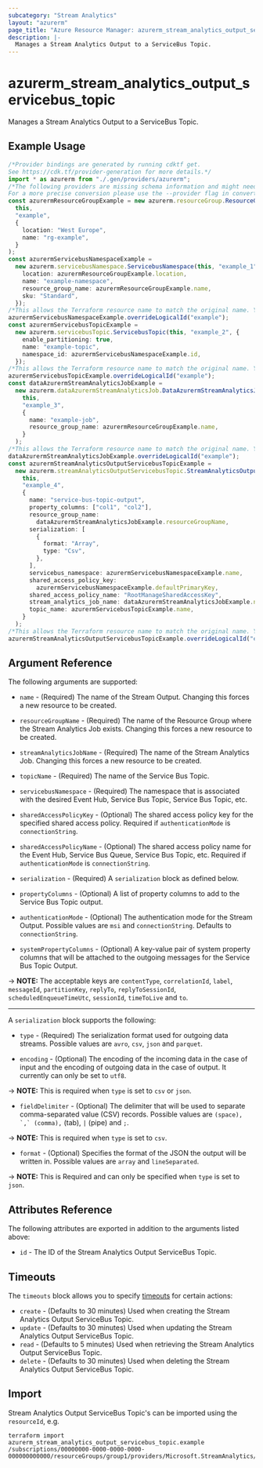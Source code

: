 ```yaml
---
subcategory: "Stream Analytics"
layout: "azurerm"
page_title: "Azure Resource Manager: azurerm_stream_analytics_output_servicebus_topic"
description: |-
  Manages a Stream Analytics Output to a ServiceBus Topic.
---
```


# azurerm\_stream\_analytics\_output\_servicebus\_topic

Manages a Stream Analytics Output to a ServiceBus Topic.

## Example Usage

```typescript
/*Provider bindings are generated by running cdktf get.
See https://cdk.tf/provider-generation for more details.*/
import * as azurerm from "./.gen/providers/azurerm";
/*The following providers are missing schema information and might need manual adjustments to synthesize correctly: azurerm.
For a more precise conversion please use the --provider flag in convert.*/
const azurermResourceGroupExample = new azurerm.resourceGroup.ResourceGroup(
  this,
  "example",
  {
    location: "West Europe",
    name: "rg-example",
  }
);
const azurermServicebusNamespaceExample =
  new azurerm.servicebusNamespace.ServicebusNamespace(this, "example_1", {
    location: azurermResourceGroupExample.location,
    name: "example-namespace",
    resource_group_name: azurermResourceGroupExample.name,
    sku: "Standard",
  });
/*This allows the Terraform resource name to match the original name. You can remove the call if you don't need them to match.*/
azurermServicebusNamespaceExample.overrideLogicalId("example");
const azurermServicebusTopicExample =
  new azurerm.servicebusTopic.ServicebusTopic(this, "example_2", {
    enable_partitioning: true,
    name: "example-topic",
    namespace_id: azurermServicebusNamespaceExample.id,
  });
/*This allows the Terraform resource name to match the original name. You can remove the call if you don't need them to match.*/
azurermServicebusTopicExample.overrideLogicalId("example");
const dataAzurermStreamAnalyticsJobExample =
  new azurerm.dataAzurermStreamAnalyticsJob.DataAzurermStreamAnalyticsJob(
    this,
    "example_3",
    {
      name: "example-job",
      resource_group_name: azurermResourceGroupExample.name,
    }
  );
/*This allows the Terraform resource name to match the original name. You can remove the call if you don't need them to match.*/
dataAzurermStreamAnalyticsJobExample.overrideLogicalId("example");
const azurermStreamAnalyticsOutputServicebusTopicExample =
  new azurerm.streamAnalyticsOutputServicebusTopic.StreamAnalyticsOutputServicebusTopic(
    this,
    "example_4",
    {
      name: "service-bus-topic-output",
      property_columns: ["col1", "col2"],
      resource_group_name:
        dataAzurermStreamAnalyticsJobExample.resourceGroupName,
      serialization: [
        {
          format: "Array",
          type: "Csv",
        },
      ],
      servicebus_namespace: azurermServicebusNamespaceExample.name,
      shared_access_policy_key:
        azurermServicebusNamespaceExample.defaultPrimaryKey,
      shared_access_policy_name: "RootManageSharedAccessKey",
      stream_analytics_job_name: dataAzurermStreamAnalyticsJobExample.name,
      topic_name: azurermServicebusTopicExample.name,
    }
  );
/*This allows the Terraform resource name to match the original name. You can remove the call if you don't need them to match.*/
azurermStreamAnalyticsOutputServicebusTopicExample.overrideLogicalId("example");

```

## Argument Reference

The following arguments are supported:

*   `name` - (Required) The name of the Stream Output. Changing this forces a new resource to be created.

*   `resourceGroupName` - (Required) The name of the Resource Group where the Stream Analytics Job exists. Changing this forces a new resource to be created.

*   `streamAnalyticsJobName` - (Required) The name of the Stream Analytics Job. Changing this forces a new resource to be created.

*   `topicName` - (Required) The name of the Service Bus Topic.

*   `servicebusNamespace` - (Required) The namespace that is associated with the desired Event Hub, Service Bus Topic, Service Bus Topic, etc.

*   `sharedAccessPolicyKey` - (Optional) The shared access policy key for the specified shared access policy. Required if `authenticationMode` is `connectionString`.

*   `sharedAccessPolicyName` - (Optional) The shared access policy name for the Event Hub, Service Bus Queue, Service Bus Topic, etc. Required if `authenticationMode` is `connectionString`.

*   `serialization` - (Required) A `serialization` block as defined below.

*   `propertyColumns` - (Optional) A list of property columns to add to the Service Bus Topic output.

*   `authenticationMode` - (Optional) The authentication mode for the Stream Output. Possible values are `msi` and `connectionString`. Defaults to `connectionString`.

*   `systemPropertyColumns` - (Optional) A key-value pair of system property columns that will be attached to the outgoing messages for the Service Bus Topic Output.

\-> **NOTE:** The acceptable keys are `contentType`, `correlationId`, `label`, `messageId`, `partitionKey`, `replyTo`, `replyToSessionId`, `scheduledEnqueueTimeUtc`, `sessionId`, `timeToLive` and `to`.

***

A `serialization` block supports the following:

*   `type` - (Required) The serialization format used for outgoing data streams. Possible values are `avro`, `csv`, `json` and `parquet`.

*   `encoding` - (Optional) The encoding of the incoming data in the case of input and the encoding of outgoing data in the case of output. It currently can only be set to `utf8`.

\-> **NOTE:** This is required when `type` is set to `csv` or `json`.

* `fieldDelimiter` - (Optional) The delimiter that will be used to separate comma-separated value (CSV) records. Possible values are `` (space), `,` (comma), `` (tab), `|` (pipe) and `;`.

\-> **NOTE:** This is required when `type` is set to `csv`.

* `format` - (Optional) Specifies the format of the JSON the output will be written in. Possible values are `array` and `lineSeparated`.

\-> **NOTE:** This is Required and can only be specified when `type` is set to `json`.

## Attributes Reference

The following attributes are exported in addition to the arguments listed above:

* `id` - The ID of the Stream Analytics Output ServiceBus Topic.

## Timeouts

The `timeouts` block allows you to specify [timeouts](https://www.terraform.io/language/resources/syntax#operation-timeouts) for certain actions:

* `create` - (Defaults to 30 minutes) Used when creating the Stream Analytics Output ServiceBus Topic.
* `update` - (Defaults to 30 minutes) Used when updating the Stream Analytics Output ServiceBus Topic.
* `read` - (Defaults to 5 minutes) Used when retrieving the Stream Analytics Output ServiceBus Topic.
* `delete` - (Defaults to 30 minutes) Used when deleting the Stream Analytics Output ServiceBus Topic.

## Import

Stream Analytics Output ServiceBus Topic's can be imported using the `resourceId`, e.g.

```shell
terraform import azurerm_stream_analytics_output_servicebus_topic.example /subscriptions/00000000-0000-0000-0000-000000000000/resourceGroups/group1/providers/Microsoft.StreamAnalytics/streamingJobs/job1/outputs/output1
```
